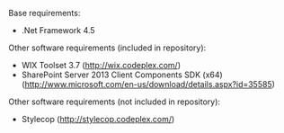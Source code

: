 Base requirements:

- .Net Framework 4.5

Other software requirements (included in repository):

- WIX Toolset 3.7 (http://wix.codeplex.com/)
- SharePoint Server 2013 Client Components SDK (x64) (http://www.microsoft.com/en-us/download/details.aspx?id=35585)

Other software requirements (not included in repository):

- Stylecop (http://stylecop.codeplex.com/)
